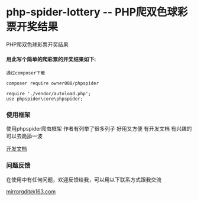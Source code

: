 # php-spider-lottery -- PHP爬双色球彩票开奖结果
PHP爬双色球彩票开奖结果


#### 用此写个简单的爬彩票的开奖结果如下:    
```
通过composer下载

composer require owner888/phpspider

require './vendor/autoload.php';
use phpspider\core\phpspider;

```

### 使用框架
使用phpspider爬虫框架 作者有列举了很多列子 好用又方便
有开发文档 有兴趣的可以去跪舔一波

[开发文档](http://doc.phpspider.org)

### 问题反馈

在使用中有任何问题，欢迎反馈给我，可以用以下联系方式跟我交流

mirrorgdit@163.com
